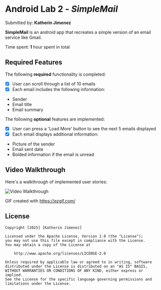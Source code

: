 # Android Lab 2 - _SimpleMail_

Submitted by: **Katherin Jimenez**

**SimpleMail** is an android app that recreates a simple version of an email service like Gmail.

Time spent: **1** hour spent in total

## Required Features

The following **required** functionality is completed:

- [x] User can scroll through a list of 10 emails
- [x] Each email includes the following information:

* Sender
* Email title
* Email summary

The following **optional** features are implemented:

- [x] User can press a 'Load More' button to see the next 5 emails displayed
- [x] Each email displays additional information:

* Picture of the sender
* Email sent date
* Bolded information if the email is unread

## Video Walkthrough

Here's a walkthrough of implemented user stories:

<img src='./resources/simplemail.gif' title='Video Walkthrough' width='' alt='Video Walkthrough' />

GIF created with https://ezgif.com/

## License

    Copyright [2025] [Katherin Jimenez]

    Licensed under the Apache License, Version 2.0 (the "License");
    you may not use this file except in compliance with the License.
    You may obtain a copy of the License at

        http://www.apache.org/licenses/LICENSE-2.0

    Unless required by applicable law or agreed to in writing, software
    distributed under the License is distributed on an "AS IS" BASIS,
    WITHOUT WARRANTIES OR CONDITIONS OF ANY KIND, either express or implied.
    See the License for the specific language governing permissions and
    limitations under the License.